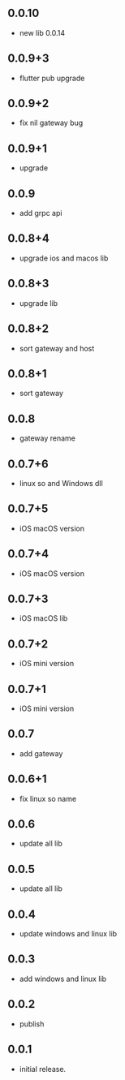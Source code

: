 ## 0.0.10

* new lib 0.0.14

## 0.0.9+3

* flutter pub upgrade

## 0.0.9+2

* fix nil gateway bug

## 0.0.9+1

* upgrade

## 0.0.9

* add grpc api

## 0.0.8+4

* upgrade ios and macos lib

## 0.0.8+3

* upgrade lib

## 0.0.8+2

* sort gateway and host

## 0.0.8+1

* sort gateway

## 0.0.8

* gateway rename

## 0.0.7+6

* linux so and Windows dll

## 0.0.7+5

* iOS macOS version

## 0.0.7+4

* iOS macOS version

## 0.0.7+3

* iOS macOS lib

## 0.0.7+2

* iOS mini version

## 0.0.7+1

* iOS mini version

## 0.0.7

* add gateway

## 0.0.6+1

* fix linux so name

## 0.0.6

* update all lib

## 0.0.5

* update all lib

## 0.0.4

* update windows and linux lib

## 0.0.3

* add windows and linux lib

## 0.0.2

* publish

## 0.0.1

* initial release.
